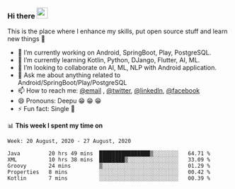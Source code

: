 ### Hi there <img src="https://media.giphy.com/media/hvRJCLFzcasrR4ia7z/giphy.gif" width="25px">
This is the place where I enhance my skills, put open source stuff and learn new things :rofl:

- 🔭 I’m currently working on Android, SpringBoot, Play, PostgreSQL. 
- 🌱 I’m currently learning Kotlin, Python, DJango, Flutter, AI, ML.
- 👯 I’m looking to collaborate on AI, ML, NLP with Android application.
- 💬 Ask me about anything related to Android/SpringBoot/Play/PostgreSQL
- 📫 How to reach me: [@email](deepakgupta7403@gmail.com) , [@twitter](https://twitter.com/deepakgupta7403), [@linkedln](https://in.linkedin.com/in/deepak-gupta-23b3b1113), [@facebook](https://facebook.com/deepakgupta7403)
- 😄 Pronouns: Deepu :grin: :grin: :grin:
- ⚡ Fun fact: Single :grimacing:

📊 **This week I spent my time on**

<!--START_SECTION:waka-->
```text
Week: 20 August, 2020 - 27 August, 2020

Java         20 hrs 49 mins  ████████████████▒░░░░░░░░   64.71 % 
XML          10 hrs 38 mins  ████████▒░░░░░░░░░░░░░░░░   33.09 % 
Groovy       24 mins         ▒░░░░░░░░░░░░░░░░░░░░░░░░   01.29 % 
Properties   8 mins          ░░░░░░░░░░░░░░░░░░░░░░░░░   00.42 % 
Kotlin       7 mins          ░░░░░░░░░░░░░░░░░░░░░░░░░   00.39 % 
```
<!--END_SECTION:waka-->
